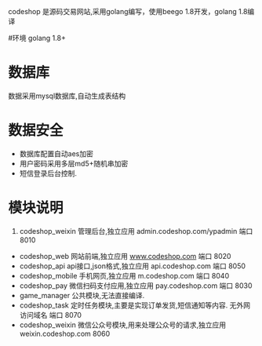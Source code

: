 codeshop 是源码交易网站,采用golang编写，使用beego 1.8开发，golang 1.8编译 

#环境
golang 1.8+ 

# 数据库

数据采用mysql数据库,自动生成表结构

# 数据安全

* 数据库配置自动aes加密
* 用户密码采用多层md5+随机串加密
* 短信登录后台控制.

# 模块说明
1. codeshop_weixin 管理后台,独立应用  admin.codeshop.com/ypadmin   端口 8010
- codeshop_web 网站前端,独立应用 www.codeshop.com    端口 8020
- codeshop_api api接口,json格式,独立应用 api.codeshop.com  端口  8050
- codeshop_mobile 手机网页,独立应用 m.codeshop.com   端口 8040
- codeshop_pay  微信扫码支付应用,独立应用 pay.codeshop.com 端口 8030
- game_manager 公共模块,无法直接编译. 
- codeshop_task 定时任务模块,主要是实现订单发货,短信通知等内容. 无外网访问域名 端口 8070
- codeshop_weixin 微信公众号模块,用来处理公众号的请求,独立应用 weixin.codeshop.com   8060


